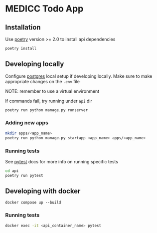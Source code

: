 # MEDICC Todo App

## Installation

Use [poetry](https://python-poetry.org/docs/#installation) version >= 2.0 to install api dependencies

```bash
poetry install
```

## Developing locally

Configure [postgres](https://www.postgresql.org/) local setup if developing locally. Make sure to make appropriate changes on the `.env` file

NOTE: remember to use a virtual environment

If commands fail, try running under `api` dir

```bash
poetry run python manage.py runserver
```

### Adding new apps

```bash
mkdir apps/<app_name>
poetry run python manage.py startapp <app_name> apps/<app_name>
```

### Running tests

See [pytest](https://docs.pytest.org/en/stable/) docs for more info on running specific tests

```bash
cd api
poetry run pytest
```

## Developing with docker

```
docker compose up --build
```

### Running tests

```bash
docker exec -it <api_container_name> pytest
```
